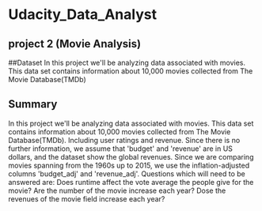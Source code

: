 # Udacity_Data_Analyst
## project 2 (Movie Analysis)

##Dataset
In this project we'll be analyzing data associated with movies. This data set contains information about 10,000 movies collected from The Movie Database(TMDb)

## Summary
In this project we'll be analyzing data associated with movies. This data set contains information about 10,000 movies collected from The Movie Database(TMDb). Including user ratings and revenue. Since there is no further information, we assume that 'budget' and 'revenue' are in US dollars, and the dataset show the global revenues. Since we are comparing movies spanning from the 1960s up to 2015, we use the inflation-adjusted columns 'budget_adj' and 'revenue_adj'. Questions which will need to be answered are:
Does runtime affect the vote average the people give for the movie?
Are the number of the movie increase each year?
Dose the revenues of the movie field increase each year?

